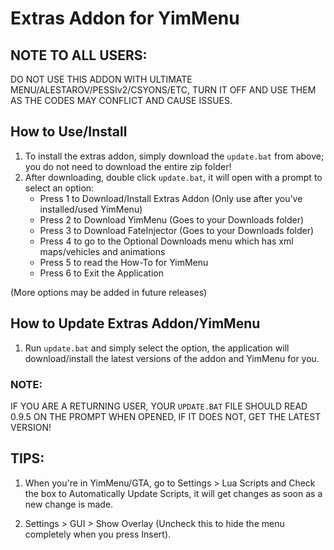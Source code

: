 # Extras Addon for YimMenu

## NOTE TO ALL USERS:

DO NOT USE THIS ADDON WITH ULTIMATE MENU/ALESTAROV/PESSIv2/CSYONS/ETC, TURN IT OFF AND USE THEM AS THE CODES MAY CONFLICT AND CAUSE ISSUES.

## How to Use/Install

1. To install the extras addon, simply download the `update.bat` from above; you do not need to download the entire zip folder!
2. After downloading, double click `update.bat`, it will open with a prompt to select an option:
   - Press 1 to Download/Install Extras Addon (Only use after you've installed/used YimMenu)
   - Press 2 to Download YimMenu (Goes to your Downloads folder)
   - Press 3 to Download FateInjector (Goes to your Downloads folder)
   - Press 4 to go to the Optional Downloads menu which has xml maps/vehicles and animations
   - Press 5 to read the How-To for YimMenu
   - Press 6 to Exit the Application

(More options may be added in future releases)
## How to Update Extras Addon/YimMenu

1. Run `update.bat` and simply select the option, the application will download/install the latest versions of the addon and YimMenu for you.


### NOTE:

IF YOU ARE A RETURNING USER, YOUR `UPDATE.BAT` FILE SHOULD READ 0.9.5 ON THE PROMPT WHEN OPENED, IF IT DOES NOT, GET THE LATEST VERSION!

## TIPS:

1. When you're in YimMenu/GTA, go to Settings > Lua Scripts and Check the box to Automatically Update Scripts, it will get changes as soon as a new change is made.

2. Settings > GUI > Show Overlay (Uncheck this to hide the menu completely when you press Insert).
